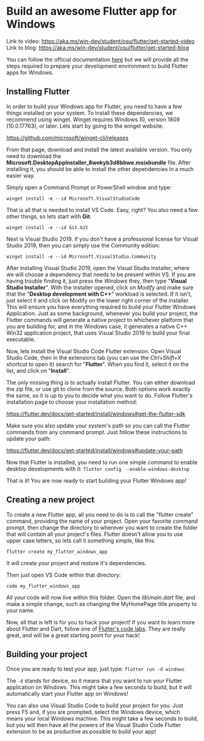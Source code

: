 # Build an awesome Flutter app for Windows

Link to video: https://aka.ms/win-dev/student/osu/flutter/get-started-video
Link to blog: https://aka.ms/win-dev/student/osu/flutter/get-started-blog

You can follow the official documentation [here](https://flutter.dev/docs/get-started/install/windows) but we will provide all the steps required to prepare your development environment to build Flutter apps for Windows.

## Installing Flutter

In order to build your Windows app for Flutter, you need to have a few things installed on your system.
To install these dependencies, we recommend using winget. Winget requires Windows 10, version 1809 (10.0.17763), or later. Lets start by going to the winget website:

https://github.com/microsoft/winget-cli/releases

From that page, download and install the latest available version. You only need to download the **Microsoft.DesktopAppInstaller_8wekyb3d8bbwe.msixbundle** file. After installing it, you should be able to install the other dependencies in a much easier way.

Simply open a Command Prompt or PowerShell window and type:

```winget install -e --id Microsoft.VisualStudioCode```

That is all that is needed to install VS Code. Easy, right? You also need a few other things, so lets start with **Git**:

```winget install -e --id Git.Git```

Next is Visual Studio 2019. If you don't have a professional license for Visual Studio 2019, then you can simply use the Community edition:

```winget install -e --id Microsoft.VisualStudio.Community```

After installing Visual Studio 2019, open the Visual Studio Installer, where we will choose a dependency that needs to be present within VS. If you are having trouble finding it, just press the *Windows* they, then type "**Visual Studio Installer**". With the installer opened, click on *Modify* and make sure that the "**Desktop development with C++**" workload is selected. If it isn't, just select it and click on Modify on the lower right corner of the installer. This will ensure you have everything required to build your Flutter Windows Application. Just as some background, whenever you build your project, the Flutter commands will generate a native project to whichever platform that you are building for, and in the Windows case, it generates a native C++ Win32 application project, that uses Visual Studio 2019 to build your final executable.

Now, lets install the Visual Studio Code Flutter extension. Open Visual Studio Code, then in the extensions tab (you can use the *Ctrl+Shift+X* shortcut to open it) search for "**Flutter**". When you find it, select it on the list, and click on "**Install**".

The only missing thing is to actually install Flutter. You can either download the zip file, or use git to clone from the source. Both options work exactly the same, so it is up to you to decide what you want to do. Follow Flutter's installation page to choose your installation method:

https://flutter.dev/docs/get-started/install/windows#get-the-flutter-sdk

Make sure you also update your system's path so you can call the Flutter commands from any command prompt. Just follow these instructions to update your path:

https://flutter.dev/docs/get-started/install/windows#update-your-path

Now that Flutter is installed, you need to run one simple command to enable desktop developments with it:
```flutter config --enable-windows-desktop```

That is it! You are now ready to start building your Flutter Windows app!

## Creating a new project
To create a new Flutter app, all you need to do is to call the "flutter create" command, providing the name of your project. Open your favorite command prompt, then change the directory to wherever you want to create the folder that will contain all your project's files. Flutter doesn't allow you to use upper case letters, so lets call it something simple, like this:

```flutter create my_flutter_windows_app```

It will create your project and restore it's dependencies.

Then just open VS Code within that directory:

```code my_flutter_windows_app```

All your code will now live within this folder. Open the *lib\main.dart* file, and make a simple change, such as changing the MyHomePage title property to your name.

Now, all that is left is for you to hack your project! If you want to learn more about Flutter and Dart, follow one of [Flutter's code labs](https://flutter.dev/docs/get-started/codelab). They are really great, and will be a great starting point for your hack!

## Building your project

Once you are ready to test your app, just type:
```flutter run -d windows```

The `-d` stands for device, so it means that you want to run your Flutter application on Windows. This might take a few seconds to build, but it will automatically start your Flutter app on Windows!

You can also use Visual Studio Code to build your project for you. Just press F5 and, if you are prompted, select the Windows device, which means your local Windows machine. This might take a few seconds to build, but you will then have all the powers of the Visual Studio Code Flutter extension to be as productive as possible to build your app!